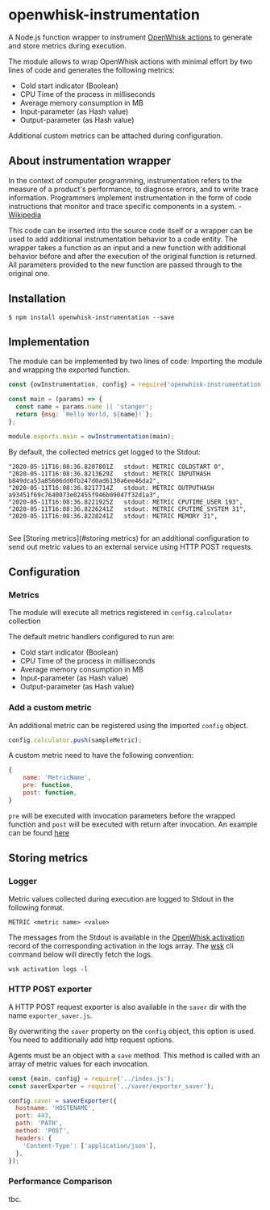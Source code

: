 # openwhisk-instrumentation

A Node.js function wrapper to instrument [OpenWhisk actions](https://github.com/apache/openwhisk/blob/master/docs/actions.md) to generate and store metrics during execution.

The module allows to wrap OpenWhisk actions with minimal effort by two lines of code and generates the following metrics:

- Cold start indicator (Boolean)
- CPU Time of the process in milliseconds
- Average memory consumption in MB
- Input-parameter (as Hash value)
- Output-parameter (as Hash value)

Additional custom metrics can be attached during configuration.

## About instrumentation wrapper

In the context of computer programming, instrumentation refers to the measure of a product's performance, to diagnose errors, and to write trace information.
Programmers implement instrumentation in the form of code instructions that monitor and trace specific components in a system. - [Wikipedia](<https://en.wikipedia.org/wiki/Instrumentation_(computer_programming)>)

This code can be inserted into the source code itself or a wrapper can be used to add additional instrumentation behavior to a code entity. The wrapper takes a function as an input and a new function with additional behavior before and after the execution of the original function is returned. All parameters provided to the new function are passed through to the original one.

## Installation

```
$ npm install openwhisk-instrumentation --save
```

## Implementation

The module can be implemented by two lines of code: Importing the module and wrapping the exported function.

```javascript
const {owInstrumentation, config} = require('openwhisk-instrumentation');

const main = (params) => {
  const name = params.name || 'stanger';
  return {msg: `Hello World, ${name}!`};
};

module.exports.main = owInstrumentation(main);
```

By default, the collected metrics get logged to the Stdout:

```
"2020-05-11T16:08:36.8207801Z   stdout: METRIC COLDSTART 0",
"2020-05-11T16:08:36.8213629Z   stdout: METRIC INPUTHASH b849dca53a85606dd0fb247d0ad6130a6ee46da2",
"2020-05-11T16:08:36.8217714Z   stdout: METRIC OUTPUTHASH a93451f69c7640073e02455f946b09047f32d1a3",
"2020-05-11T16:08:36.8221925Z   stdout: METRIC CPUTIME_USER 193",
"2020-05-11T16:08:36.8226241Z   stdout: METRIC CPUTIME_SYSTEM 31",
"2020-05-11T16:08:36.8228241Z   stdout: METRIC MEMORY 31",


```

See [Storing metrics](#storing metrics) for an additional configuration to send out metric values to an external service using HTTP POST requests.

## Configuration

### Metrics

The module will execute all metrics registered in `config.calculator` collection

The default metric handlers configured to run are:

- Cold start indicator (Boolean)
- CPU Time of the process in milliseconds
- Average memory consumption in MB
- Input-parameter (as Hash value)
- Output-parameter (as Hash value)

### Add a custom metric

An additional metric can be registered using the imported `config` object.

```javascript
config.calculator.push(sampleMetric);
```

A custom metric need to have the following convention:

```javascript
{
    name: 'MetricName',
    pre: function,
    post: function,
}
```

`pre` will be executed with invocation parameters before the wrapped function and `post` will be executed with return after invocation. An example can be found [here](./metrics/sampleMetric.js)

## Storing metrics

### Logger

Metric values collected during execution are logged to Stdout in the following format.

```
METRIC <metric name> <value>
```

The messages from the Stdout is available in the [OpenWhisk activation](https://github.com/apache/openwhisk/blob/master/docs/actions.md#understanding-the-activation-record) record of the corresponding activation in the logs array. The [wsk](https://github.com/apache/openwhisk-cli) cli command below will directly fetch the logs.

```
wsk activation logs -l
```

### HTTP POST exporter

A HTTP POST request exporter is also available in the `saver` dir with the name `exporter_saver.js`.

By overwriting the `saver` property on the `config` object, this option is used. You need to additionally add http request options.

Agents must be an object with a `save` method. This method is called with an array of metric values for each invocation.

```javascript
const {main, config} = require('../index.js');
const saverExporter = require('../saver/exporter_saver');

config.saver = saverExporter({
  hostname: 'HOSTENAME',
  port: 443,
  path: 'PATH',
  method: 'POST',
  headers: {
    'Content-Type': ['application/json'],
  },
});
```

### Performance Comparison

tbc.

